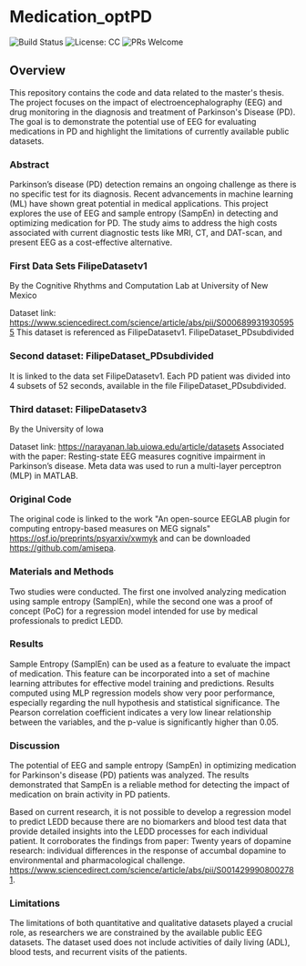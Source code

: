 # Medication_optPD

![Build Status](https://img.shields.io/badge/Build-PoC-brightgreen)
![License: CC](https://img.shields.io/badge/License-CC-yellow.svg)
![PRs Welcome](https://img.shields.io/badge/PRs-welcome-brightgreen)




## Overview
This repository contains the code and data related to the master's thesis. The project focuses on the impact of electroencephalography (EEG) and drug monitoring in the diagnosis and treatment of Parkinson's Disease (PD). The goal is to demonstrate the potential use of EEG for evaluating medications in PD and highlight the limitations of currently available public datasets.

### Abstract
Parkinson’s disease (PD) detection remains an ongoing challenge as there is no specific test for its diagnosis. Recent advancements in machine learning (ML) have shown great potential in medical applications. This project explores the use of EEG and sample entropy (SampEn) in detecting and optimizing medication for PD. The study aims to address the high costs associated with current diagnostic tests like MRI, CT, and DAT-scan, and present EEG as a cost-effective alternative.

### First Data Sets FilipeDatasetv1
By the Cognitive Rhythms and Computation Lab at University of New Mexico

Dataset link:
https://www.sciencedirect.com/science/article/abs/pii/S0006899319305955
This dataset is referenced as FilipeDatasetv1.
FilipeDataset_PDsubdivided

### Second dataset: FilipeDataset_PDsubdivided
It is linked to the data set FilipeDatasetv1.
Each PD patient was divided into 4 subsets of 52 seconds, available in the file FilipeDataset_PDsubdivided.


### Third dataset: FilipeDatasetv3
By the University of Iowa

Dataset link:
https://narayanan.lab.uiowa.edu/article/datasets
Associated with the paper: Resting-state EEG measures cognitive impairment in Parkinson’s disease.
Meta data was used to run a multi-layer perceptron (MLP) in MATLAB.
### Original Code
The original code is linked to the work "An open-source EEGLAB plugin for computing entropy-based measures on MEG signals" https://osf.io/preprints/psyarxiv/xwmyk and can be downloaded
https://github.com/amisepa.

### Materials and Methods
Two studies were conducted. The first one involved analyzing medication using sample
entropy (SamplEn), while the second one was a proof of concept (PoC) for a regression
model intended for use by medical professionals to predict LEDD.

### Results
Sample Entropy (SamplEn) can be used as a feature to evaluate the impact of medication. This feature can be incorporated into a set of machine
learning attributes for effective model training and predictions.
Results computed using MLP regression models show very poor performance, especially regarding the null hypothesis and statistical significance. The Pearson correlation
coefficient indicates a very low linear relationship between the variables, and the p-value
is significantly higher than 0.05.

### Discussion
The potential of EEG and sample entropy (SampEn) in optimizing medication for Parkinson's disease (PD) patients was 
analyzed. 
The results demonstrated that SampEn is a reliable method for detecting the impact of medication on brain activity in PD patients.

Based on current research, it is not possible to develop a regression model to predict LEDD because there are no 
biomarkers and blood test data that provide detailed insights into the LEDD processes for each individual patient.
It corroborates the findings from paper: Twenty years of dopamine research: individual differences
in the response of accumbal dopamine to environmental and pharmacological challenge.
https://www.sciencedirect.com/science/article/abs/pii/S0014299908002781.

### Limitations
The limitations of both quantitative and qualitative datasets played a crucial role, as researchers we are constrained by the available public EEG datasets.
The dataset used does not include activities of daily living (ADL), blood tests, and recurrent visits of the patients. 
